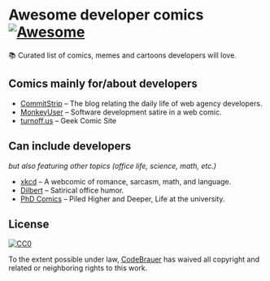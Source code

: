 # Awesome developer comics [![Awesome](https://awesome.re/badge-flat.svg)](https://awesome.re)

📚 Curated list of comics, memes and cartoons developers will love.

## Comics mainly for/about developers

- [CommitStrip](http://www.commitstrip.com/en/) – The blog relating the daily life of web agency developers.
- [MonkeyUser](https://www.monkeyuser.com/) – Software development satire in a web comic.
- [turnoff.us](http://turnoff.us/) – Geek Comic Site

## Can include developers

*but also featuring other topics (office life, science, math, etc.)*

- [xkcd](https://xkcd.com/) – A webcomic of romance, sarcasm, math, and language.
- [Dilbert](https://dilbert.com/) – Satirical office humor.
- [PhD Comics](http://phdcomics.com/) – Piled Higher and Deeper, Life at the university.

## License

[![CC0](http://mirrors.creativecommons.org/presskit/buttons/88x31/svg/cc-zero.svg)](https://creativecommons.org/publicdomain/zero/1.0/)

To the extent possible under law, [CodeBrauer](https://github.com/CodeBrauer) has waived all copyright and related or neighboring rights to this work.
